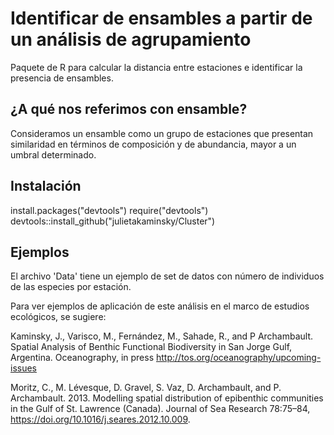 # Identificar de ensambles a partir de un análisis de agrupamiento

Paquete de R para calcular la distancia entre estaciones e identificar la presencia de ensambles.

## ¿A qué nos referimos con ensamble?
Consideramos un ensamble como un grupo de estaciones que presentan similaridad en términos de composición y de abundancia, mayor a un umbral determinado.

## Instalación
install.packages("devtools")
require("devtools")
devtools::install_github("julietakaminsky/Cluster")

## Ejemplos
El archivo 'Data' tiene un ejemplo de set de datos con número de individuos de las especies por estación.

Para ver ejemplos de aplicación de este análisis en el marco de estudios ecológicos, se sugiere:

Kaminsky, J., Varisco, M., Fernández, M., Sahade, R., and P Archambault. Spatial Analysis of Benthic Functional Biodiversity in San Jorge Gulf, Argentina. Oceanography, in press http://tos.org/oceanography/upcoming-issues

Moritz, C., M. Lévesque, D. Gravel, S. Vaz, D. Archambault, and P. Archambault. 2013. Modelling spatial distribution of epibenthic communities in the Gulf of St. Lawrence (Canada). Journal of Sea Research 78:75–84, https://doi.org/10.1016/j.seares.2012.10.009.
